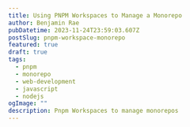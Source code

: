 ```yaml
---
title: Using PNPM Workspaces to Manage a Monorepo
author: Benjamin Rae
pubDatetime: 2023-11-24T23:59:03.607Z
postSlug: pnpm-workspace-monorepo
featured: true
draft: true
tags:
  - pnpm
  - monorepo
  - web-development
  - javascript
  - nodejs
ogImage: ""
description: Pnpm Workspaces to manage monorepos
---
```

